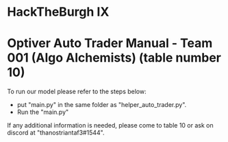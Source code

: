 # HackTheBurgh IX
# Optiver Auto Trader Manual - Team 001 (Algo Alchemists) (table number 10)

To run our model please refer to the steps below:

- put "main.py" in the same folder as "helper_auto_trader.py".
- Run the "main.py"

If any additional information is needed, please come to table 10 or ask on discord at "thanostriantaf3#1544".
